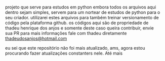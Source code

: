 projeto que serve para estudos em python
embora todos os arquivos aqui dentro sejam simples, servem para um nortear de estudos de python para o seu criador.
utilizarei estes arquivos para também treinar versionamento de código pela plataforma github.
os códigos aqui são de propriedade de thadeu henrique dos anjos e somente deste
caso queira contribuir, envie sua PR
para mais informações fale com thadeu diretamente
thadeudosanjos@hotmail.com

eu sei que este repositório não foi mais atualizado, ams, agora estou procurando fazer atualizações constanters nele.
Até mais